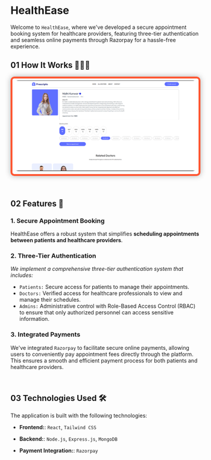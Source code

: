 # HealthEase

Welcome to `HealthEase`, where we've developed a secure appointment booking system for healthcare providers, featuring three-tier authentication and seamless online payments through Razorpay for a hassle-free experience.

## 01 How It Works 🧑🏻‍💻

<!-- Highlighted Image with Border and Emojis -->
<a href="https://drive.google.com/file/d/1xTuUmRJk1PizU4ZGWJ_s1O04huqnNZfh/view?usp=drive_link" 
   style="display: inline-block; text-decoration: none; border: 5px solid #ff5733; border-radius: 10px; padding: 5px; box-shadow: 0px 0px 15px rgba(0,0,0,0.3); transition: transform 0.3s, box-shadow 0.3s;">
  <img src="https://github.com/Unstoppable-NidhiLPU/MedBooker/blob/main/website.png" 
       alt="Watch the video" 
       style="border-radius: 10px;" 
       width="600" />
</a>

<br>

## 02 Features 🚀

### 1. Secure Appointment Booking
HealthEase offers a robust system that simplifies **scheduling appointments between patients and healthcare providers**. 

### 2. Three-Tier Authentication
*We implement a comprehensive three-tier authentication system that includes:*
- `Patients:` Secure access for patients to manage their appointments.
- `Doctors:` Verified access for healthcare professionals to view and manage their schedules.
- `Admins:` Administrative control with Role-Based Access Control (RBAC) to ensure that only authorized personnel can access sensitive information.

### 3. Integrated Payments
We've integrated `Razorpay` to facilitate secure online payments, allowing users to conveniently pay appointment fees directly through the platform. This ensures a smooth and efficient payment process for both patients and healthcare providers.

<br>

## 03 Technologies Used 🛠️

The application is built with the following technologies:


- **Frontend:**: `React`, `Tailwind CSS`

- **Backend:**: `Node.js`, `Express.js`, `MongoDB`

- **Payment Integration:**: `Razorpay`





   
